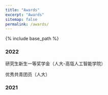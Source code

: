 ```yaml
---
title: "Awards"
excerpt: "Awards"
sitemap: false
permalink: /awards/
---
```


{% include base_path %}

### 2022

研究生新生一等奖学金（人大-高瓴人工智能学院）

优秀共青团员（人大）

### 2021

